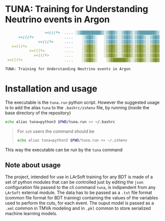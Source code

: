# TUNA: Training for Understanding Neutrino events in Argon

```markdown
                  ><(((º>  .... ░▒▓████████▓▒░▒▓█▓▒░░▒▓█▓▒░▒▓███████▓▒░ ░▒▓██████▓▒░  
      ><(((º>              ....    ░▒▓█▓▒░   ░▒▓█▓▒░░▒▓█▓▒░▒▓█▓▒░░▒▓█▓▒░▒▓█▓▒░░▒▓█▓▒░  
               ><(((º>     ....    ░▒▓█▓▒░   ░▒▓█▓▒░░▒▓█▓▒░▒▓█▓▒░░▒▓█▓▒░▒▓█▓▒░░▒▓█▓▒░  
   ><(((º>                 ....    ░▒▓█▓▒░   ░▒▓█▓▒░░▒▓█▓▒░▒▓█▓▒░░▒▓█▓▒░▒▓████████▓▒░  
           ><(((º>         ....    ░▒▓█▓▒░   ░▒▓█▓▒░░▒▓█▓▒░▒▓█▓▒░░▒▓█▓▒░▒▓█▓▒░░▒▓█▓▒░  
             ><(((º>       ....    ░▒▓█▓▒░   ░▒▓█▓▒░░▒▓█▓▒░▒▓█▓▒░░▒▓█▓▒░▒▓█▓▒░░▒▓█▓▒░  
 ><(((º>                   ....    ░▒▓█▓▒░    ░▒▓██████▓▒░░▒▓█▓▒░░▒▓█▓▒░▒▓█▓▒░░▒▓█▓▒░ 

TUNA: Training for Understanding Neutrino events in Argon
```

# Installation and usage

The executable is the `tuna.run` python script. However the suggested usage is to add the alias `tuna` to the `.bashrc/zshenv` file, by running (inside the base directory of the repository)
```sh
echo alias tuna=python3 $PWD/tuna.run >> ~/.bashrc
```

> For `zsh` users the command should be 
> ```sh
> echo alias tuna=python3 $PWD/tuna.run >> ~/.zshenv
> ```

This way the executable can be run by the `tuna` command

## Note about usage

The project, intended for use in LArSoft training for any  BDT is made of a set of python modules that can be controlled just by editing the `json` configuration file passed to the cli command `tuna`, is indipendent from any `LArSoft` external module. The data has to be passed as a `.txt` file format (common file format for BDT training) containing the values of the variables used to perform the cuts, for each event. The ouput model is passed as a `.xml` common in TMVA modeling and in `.pkl` common to store serialized machine learning models. 